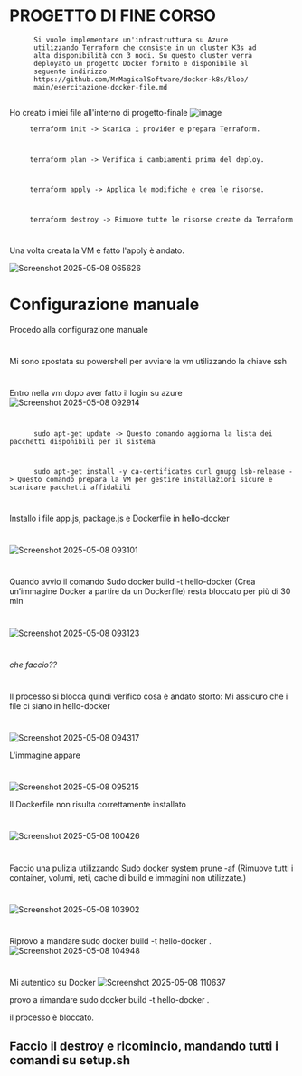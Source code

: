 #  PROGETTO DI FINE CORSO
          Si vuole implementare un'infrastruttura su Azure
          utilizzando Terraform che consiste in un cluster K3s ad
          alta disponibilità con 3 nodi. Su questo cluster verrà
          deployato un progetto Docker fornito e disponibile al
          seguente indirizzo
          https://github.com/MrMagicalSoftware/docker-k8s/blob/
          main/esercitazione-docker-file.md
##

 Ho creato i miei file all'interno di progetto-finale
![image](https://github.com/user-attachments/assets/488a81e6-8392-4830-adb8-b7f467b23d4f)


         terraform init -> Scarica i provider e prepara Terraform.
#
         terraform plan -> Verifica i cambiamenti prima del deploy.
#
         terraform apply -> Applica le modifiche e crea le risorse.
#
         terraform destroy -> Rimuove tutte le risorse create da Terraform
#
Una volta creata la VM e fatto l'apply è andato. 

![Screenshot 2025-05-08 065626](https://github.com/user-attachments/assets/30602280-e383-4f05-b2f3-cb4b9c4d976b)

## 

# Configurazione manuale
Procedo alla configurazione manuale
#
Mi sono spostata su powershell per avviare la vm utilizzando la chiave ssh
#

Entro nella vm dopo aver fatto il login su azure
![Screenshot 2025-05-08 092914](https://github.com/user-attachments/assets/3bf4efa3-1f6d-44e5-a6b5-bd8c3a36f586)
#
          sudo apt-get update -> Questo comando aggiorna la lista dei pacchetti disponibili per il sistema
#
          sudo apt-get install -y ca-certificates curl gnupg lsb-release -> Questo comando prepara la VM per gestire installazioni sicure e scaricare pacchetti affidabili


#
#

Installo i file app.js, package.js e Dockerfile in hello-docker
#
![Screenshot 2025-05-08 093101](https://github.com/user-attachments/assets/532548ee-919c-4971-8722-de4e9066465d)
# 

Quando avvio il comando Sudo docker build -t hello-docker (Crea un’immagine Docker a partire da un Dockerfile) resta bloccato per più di 30 min
#
![Screenshot 2025-05-08 093123](https://github.com/user-attachments/assets/726241dc-41ca-4097-ad82-222356cb9022)
#
*che faccio??*
#
Il processo si blocca quindi verifico cosa è andato storto:
Mi assicuro che i file ci siano in hello-docker
#
![Screenshot 2025-05-08 094317](https://github.com/user-attachments/assets/da8db211-b940-42d2-a99f-a713fc3d1a16)

L'immagine appare
#
![Screenshot 2025-05-08 095215](https://github.com/user-attachments/assets/04dbd469-b100-4581-ab5b-276968565e04)

Il Dockerfile non risulta correttamente installato
#
![Screenshot 2025-05-08 100426](https://github.com/user-attachments/assets/14784c00-ced7-436c-b570-13cfcd10d5f3)

#
Faccio una pulizia utilizzando Sudo docker system prune -af (Rimuove tutti i container, volumi, reti, cache di build e immagini non utilizzate.)

#

![Screenshot 2025-05-08 103902](https://github.com/user-attachments/assets/3743845d-5512-4d18-89a1-553aa902ba28)

#
Riprovo a mandare  sudo docker build -t hello-docker .
![Screenshot 2025-05-08 104948](https://github.com/user-attachments/assets/2a332e6a-4c96-45b0-9274-fb1e9fd13575)

#
Mi autentico su Docker 
![Screenshot 2025-05-08 110637](https://github.com/user-attachments/assets/d1ccf475-6631-4bc3-b808-cb0a74a0001c)

provo a rimandare sudo docker build -t hello-docker .

il processo è bloccato.


## Faccio il destroy e ricomincio, mandando tutti i comandi su setup.sh


